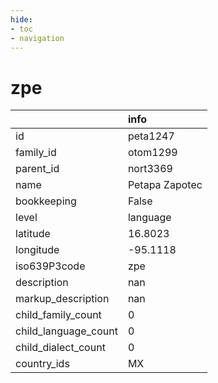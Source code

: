 ```yaml
---
hide:
- toc
- navigation
---
```

# zpe
|                      | info           |
|:---------------------|:---------------|
| id                   | peta1247       |
| family_id            | otom1299       |
| parent_id            | nort3369       |
| name                 | Petapa Zapotec |
| bookkeeping          | False          |
| level                | language       |
| latitude             | 16.8023        |
| longitude            | -95.1118       |
| iso639P3code         | zpe            |
| description          | nan            |
| markup_description   | nan            |
| child_family_count   | 0              |
| child_language_count | 0              |
| child_dialect_count  | 0              |
| country_ids          | MX             |